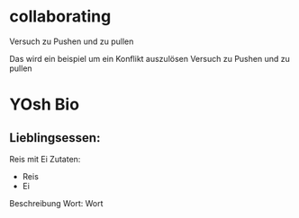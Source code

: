 # collaborating
Versuch zu Pushen und zu pullen

Das wird ein beispiel um ein Konflikt auszulösen
Versuch zu Pushen und zu pullen


# YOsh Bio

## Lieblingsessen:
Reis mit Ei
Zutaten:
* Reis 
* Ei

Beschreibung Wort:
Wort